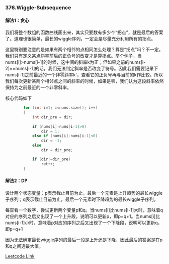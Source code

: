 ### 376.Wiggle-Subsequence

#### 解法1：贪心

我们将整个数组的函数曲线画出来，其实只要数有多少个“拐点”，就是最后的答案了。道理也很简单，最长的wiggle序列，一定会是尽量充分利用所有的拐点。

这里特别要注意的是如果有两个相邻的点相同怎么处理？算是“拐点”吗？不一定。我们只有定义某点斜率前后的正负号的改变才是算拐点。举个例子，当nums[i]>nums[i-1]的时候，这中间的斜率k为正；但如果之前的nums[i-2]==nums[i-1]的话，我们无法判定斜率是否改变了符号。因此我们需要记录下nums[i-1]之前最近的一个非零斜率k'，查看它的正负号再与当前的k作比较。所以我们每次更新某两个相邻点之间的斜率的时候，如果是零，我们认为这段斜率依然保持为之前最近的一个非零斜率。

核心代码如下
```cpp
        for (int i=1; i<nums.size(); i++)
        {
            int dir_pre = dir;
            
            if (nums[i]-nums[i-1]>0)
                dir = 1;
            else if (nums[i]-nums[i-1]<0)
                dir = -1;
            else   
                dir = dir_pre;

            if (dir!=dir_pre)
                ret++;
        }
```

#### 解法2：DP

设计两个状态变量：p表示截止目前为止，最后一个元素是上升趋势的最长wiggle子序列；q表示截止目前为止，最后一个元素时下降趋势的最长wiggle子序列。

每查看一个数字，尝试更新两个变量p和q。当nums[i]比nums[i-1]大时，意味着q对应的序列之后又出现了一个上升段，说明可以更新p，即p=q+1。当nums[i]比nums[i-1]小时，意味着p对应的序列之后又出现了一个下降段，说明可以更新q，即p=q+1

因为无法确定最长wiggle序列的最后一段是上升还是下降，因此最后的答案是在p和q之间选最大值。


[Leetcode Link](https://leetcode.com/problems/wiggle-subsequence)
